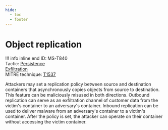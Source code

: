 ```yaml
---
hide:
  - toc
  - footer
---
```


# Object replication

!!! info inline end
    ID: MS-T840<br>
    Tactic: [Persistence](../tactics/Persistence/index.md) <br>
         [Exfiltration](../tactics/Exfiltration/index.md) <br>
    MITRE technique: [T1537](http://attack.mitre.org/techniques/T1537/)

Attackers may set a replication policy between source and destination containers that asynchronously copies objects from source to destination. This feature can be maliciously misused in both directions. Outbound replication can serve as an exfiltration channel of customer data from the victim's container to an adversary's container. Inbound replication can be used to deliver malware from an adversary's container to a victim's container. After the policy is set, the attacker can operate on their container without accessing the victim container.
